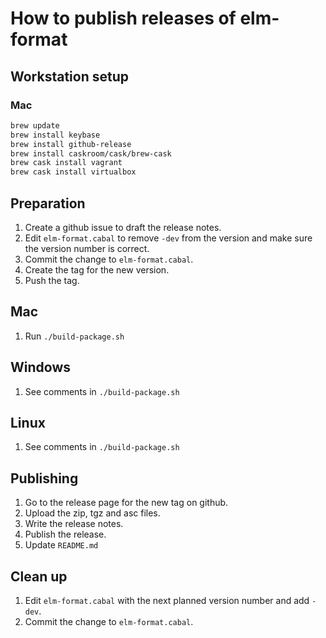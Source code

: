 # How to publish releases of elm-format


## Workstation setup

### Mac

```bash
brew update
brew install keybase
brew install github-release
brew install caskroom/cask/brew-cask
brew cask install vagrant
brew cask install virtualbox
```


## Preparation

1. Create a github issue to draft the release notes.
1. Edit `elm-format.cabal` to remove `-dev` from the version and make sure the version number is correct.
1. Commit the change to `elm-format.cabal`.
1. Create the tag for the new version.
1. Push the tag.


## Mac

1. Run `./build-package.sh`


## Windows

1. See comments in `./build-package.sh`


## Linux

1. See comments in `./build-package.sh`


## Publishing

1. Go to the release page for the new tag on github.
1. Upload the zip, tgz and asc files.
1. Write the release notes.
1. Publish the release.
1. Update `README.md`


## Clean up

1. Edit `elm-format.cabal` with the next planned version number and add `-dev`.
1. Commit the change to `elm-format.cabal`.
